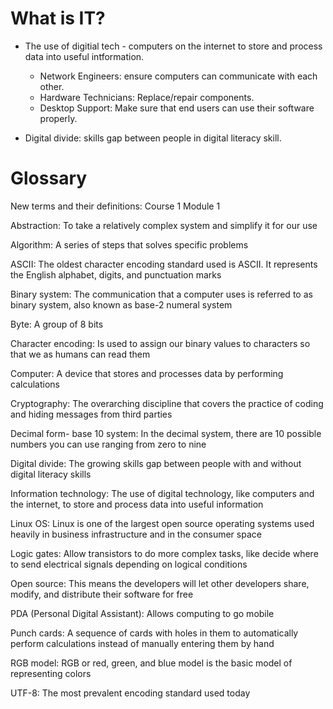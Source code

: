 # What is IT?

- The use of digitial tech - computers on the internet to store and process data into useful intformation.
  - Network Engineers: ensure computers can communicate with each other.
  - Hardware Technicians: Replace/repair components.
  - Desktop Support: Make sure that end users can use their software properly.

- Digital divide: skills gap between people in digital literacy skill.

# Glossary

New terms and their definitions: Course 1 Module 1

Abstraction: To take a relatively complex system and simplify it for our use

Algorithm: A series of steps that solves specific problems

ASCII: The oldest character encoding standard used is ASCII. It represents the English alphabet, digits, and punctuation marks

Binary system: The communication that a computer uses is referred to as binary system, also known as base-2 numeral system

Byte: A group of 8 bits

Character encoding: Is used to assign our binary values to characters so that we as humans can read them

Computer: A device that stores and processes data by performing calculations

Cryptography: The overarching discipline that covers the practice of coding and hiding messages from third parties

Decimal form- base 10 system: In the decimal system, there are 10 possible numbers you can use ranging from zero to nine

Digital divide: The growing skills gap between people with and without digital literacy skills

Information technology: The use of digital technology, like computers and the internet, to store and process data into useful information

Linux OS: Linux is one of the largest open source operating systems used heavily in business infrastructure and in the consumer space

Logic gates: Allow transistors to do more complex tasks, like decide where to send electrical signals depending on logical conditions

Open source: This means the developers will let other developers share, modify, and distribute their software for free

PDA (Personal Digital Assistant): Allows computing to go mobile

Punch cards: A sequence of cards with holes in them to automatically perform calculations instead of manually entering them by hand

RGB model: RGB or red, green, and blue model is the basic model of representing colors

UTF-8: The most prevalent encoding standard used today


